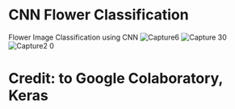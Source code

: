 # CNN Flower Classification 
Flower Image Classification using CNN
![Capture6](https://user-images.githubusercontent.com/51823754/119271879-cd497800-bc03-11eb-9ec7-1f6e65e3c531.PNG)
![Capture 30](https://user-images.githubusercontent.com/51823754/119272176-06ceb300-bc05-11eb-891f-cc907bebc0c1.PNG)
![Capture2 0](https://user-images.githubusercontent.com/51823754/119271772-42687d80-bc03-11eb-9d66-ed65306fab38.PNG)
# Credit: to Google Colaboratory, Keras
